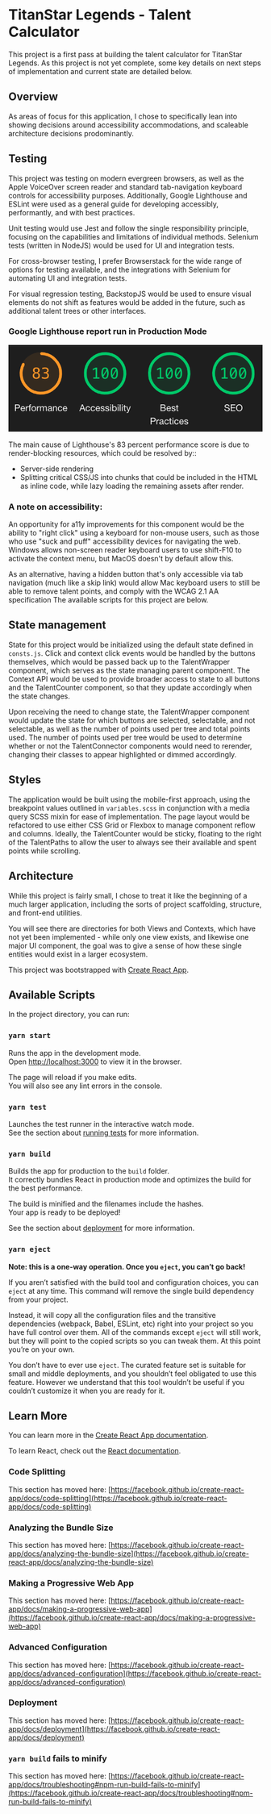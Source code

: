 # TitanStar Legends - Talent Calculator

This project is a first pass at building the talent calculator for TitanStar Legends. As this project is not yet complete, some key details on next steps of implementation and current state are detailed below.

## Overview

As areas of focus for this application, I chose to specifically lean into showing decisions around accessibility accommodations, and scaleable architecture decisions prodominantly.

## Testing

This project was testing on modern evergreen browsers, as well as the Apple VoiceOver screen reader and standard tab-navigation keyboard controls for accessibility purposes. Additionally, Google Lighthouse and ESLint were used as a general guide for developing accessibly, performantly, and with best practices.

Unit testing would use Jest and follow the single responsibility principle, focusing on the capabilities and limitations of individual methods. Selenium tests (written in NodeJS) would be used for UI and integration tests.

For cross-browser testing, I prefer Browserstack for the wide range of options for testing available, and the integrations with Selenium for automating UI and integration tests.

For visual regression testing, BackstopJS would be used to ensure visual elements do not shift as features would be added in the future, such as additional talent trees or other interfaces.

### Google Lighthouse report run in Production Mode

![A Google Lighthouse report showing a 100 percent for accessibility, SEO, and best practices, as well as a 98 percent score for performance.](./lighthousereport.png)

The main cause of Lighthouse's 83 percent performance score is due to render-blocking resources, which could be resolved by::

- Server-side rendering
- Splitting critical CSS/JS into chunks that could be included in the HTML as inline code, while lazy loading the remaining assets after render.

### A note on accessibility:

An opportunity for a11y improvements for this component would be the ability to "right click" using a keyboard for non-mouse users, such as those who use "suck and puff" accessibility devices for navigating the web. Windows allows non-screen reader keyboard users to use shift-F10 to activate the context menu, but MacOS doesn't by default allow this.

As an alternative, having a hidden button that's only accessible via tab navigation (much like a skip link) would allow Mac keyboard users to still be able to remove talent points, and comply with the WCAG 2.1 AA specification The available scripts for this project are below.

## State management

State for this project would be initialized using the default state defined in `consts.js`. Click and context click events would be handled by the buttons themselves, which would be passed back up to the TalentWrapper component, which serves as the state managing parent component. The Context API would be used to provide broader access to state to all buttons and the TalentCounter component, so that they update accordingly when the state changes.

Upon receiving the need to change state, the TalentWrapper component would update the state for which buttons are selected, selectable, and not selectable, as well as the number of points used per tree and total points used. The number of points used per tree would be used to determine whether or not the TalentConnector components would need to rerender, changing their classes to appear highlighted or dimmed accordingly.

## Styles

The application would be built using the mobile-first approach, using the breakpoint values outlined in `variables.scss` in conjunction with a media query SCSS mixin for ease of implementation. The page layout would be refactored to use either CSS Grid or Flexbox to manage component reflow and columns. Ideally, the TalentCounter would be sticky, floating to the right of the TalentPaths to allow the user to always see their available and spent points while scrolling.

## Architecture

While this project is fairly small, I chose to treat it like the beginning of a much larger application, including the sorts of project scaffolding, structure, and front-end utilities.

You will see there are directories for both Views and Contexts, which have not yet been implemented - while only one view exists, and likewise one major UI component, the goal was to give a sense of how these single entities would exist in a larger ecosystem.

This project was bootstrapped with [Create React App](https://github.com/facebook/create-react-app).

## Available Scripts

In the project directory, you can run:

### `yarn start`

Runs the app in the development mode.\
Open [http://localhost:3000](http://localhost:3000) to view it in the browser.

The page will reload if you make edits.\
You will also see any lint errors in the console.

### `yarn test`

Launches the test runner in the interactive watch mode.\
See the section about [running tests](https://facebook.github.io/create-react-app/docs/running-tests) for more information.

### `yarn build`

Builds the app for production to the `build` folder.\
It correctly bundles React in production mode and optimizes the build for the best performance.

The build is minified and the filenames include the hashes.\
Your app is ready to be deployed!

See the section about [deployment](https://facebook.github.io/create-react-app/docs/deployment) for more information.

### `yarn eject`

**Note: this is a one-way operation. Once you `eject`, you can’t go back!**

If you aren’t satisfied with the build tool and configuration choices, you can `eject` at any time. This command will remove the single build dependency from your project.

Instead, it will copy all the configuration files and the transitive dependencies (webpack, Babel, ESLint, etc) right into your project so you have full control over them. All of the commands except `eject` will still work, but they will point to the copied scripts so you can tweak them. At this point you’re on your own.

You don’t have to ever use `eject`. The curated feature set is suitable for small and middle deployments, and you shouldn’t feel obligated to use this feature. However we understand that this tool wouldn’t be useful if you couldn’t customize it when you are ready for it.

## Learn More

You can learn more in the [Create React App documentation](https://facebook.github.io/create-react-app/docs/getting-started).

To learn React, check out the [React documentation](https://reactjs.org/).

### Code Splitting

This section has moved here: [https://facebook.github.io/create-react-app/docs/code-splitting](https://facebook.github.io/create-react-app/docs/code-splitting)

### Analyzing the Bundle Size

This section has moved here: [https://facebook.github.io/create-react-app/docs/analyzing-the-bundle-size](https://facebook.github.io/create-react-app/docs/analyzing-the-bundle-size)

### Making a Progressive Web App

This section has moved here: [https://facebook.github.io/create-react-app/docs/making-a-progressive-web-app](https://facebook.github.io/create-react-app/docs/making-a-progressive-web-app)

### Advanced Configuration

This section has moved here: [https://facebook.github.io/create-react-app/docs/advanced-configuration](https://facebook.github.io/create-react-app/docs/advanced-configuration)

### Deployment

This section has moved here: [https://facebook.github.io/create-react-app/docs/deployment](https://facebook.github.io/create-react-app/docs/deployment)

### `yarn build` fails to minify

This section has moved here: [https://facebook.github.io/create-react-app/docs/troubleshooting#npm-run-build-fails-to-minify](https://facebook.github.io/create-react-app/docs/troubleshooting#npm-run-build-fails-to-minify)
